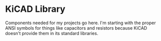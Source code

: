 KiCAD Library
=============

Components needed for my projects go here.  I'm starting with the proper
ANSI symbols for things like capacitors and resistors because KiCAD doesn't
provide them in its standard libraries.

